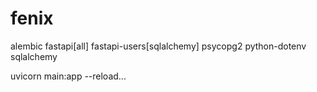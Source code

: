 # fenix

alembic
fastapi[all]
fastapi-users[sqlalchemy]
psycopg2
python-dotenv
sqlalchemy


uvicorn main:app --reload...
